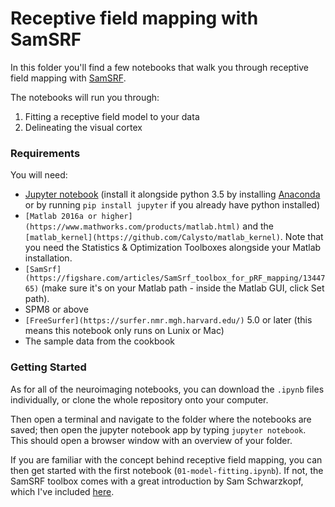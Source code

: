 # Receptive field mapping with SamSRF

In this folder you'll find a few notebooks that walk you through receptive field mapping with [SamSRF](https://figshare.com/articles/SamSrf_toolbox_for_pRF_mapping/1344765).

The notebooks will run you through:
1. Fitting a receptive field model to your data
2. Delineating the visual cortex

### Requirements

You will need:

- [Jupyter notebook](http://jupyter.org/) (install it alongside python 3.5 by installing [Anaconda](https://www.continuum.io/downloads) or by running `pip install jupyter` if you already have python installed)
- `[Matlab 2016a or higher](https://www.mathworks.com/products/matlab.html)` and the `[matlab_kernel](https://github.com/Calysto/matlab_kernel)`. Note that you need the Statistics & Optimization Toolboxes alongside your Matlab installation.
- `[SamSrf](https://figshare.com/articles/SamSrf_toolbox_for_pRF_mapping/1344765)` (make sure it's on your Matlab path - inside the Matlab GUI, click Set path).
- SPM8 or above
- `[FreeSurfer](https://surfer.nmr.mgh.harvard.edu/)` 5.0 or later (this means this notebook only runs on Lunix or Mac)
- The sample data from the cookbook

### Getting Started

As for all of the neuroimaging notebooks, you can download the `.ipynb` files individually, or clone the whole repository onto your computer.

Then open a terminal and navigate to the folder where the notebooks are saved; then open the jupyter notebook app by typing `jupyter notebook`. This should open a browser window with an overview of your folder.

If you are familiar with the concept behind receptive field mapping, you can then get started with the first notebook (`01-model-fitting.ipynb`). If not, the SamSRF toolbox comes with a great introduction by Sam Schwarzkopf, which I've included [here]().